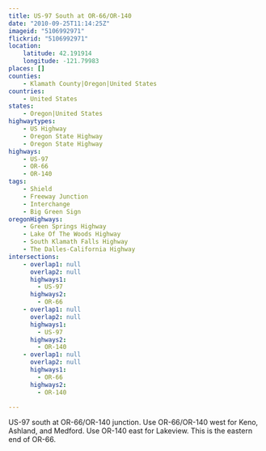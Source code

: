 ```yaml
---
title: US-97 South at OR-66/OR-140
date: "2010-09-25T11:14:25Z"
imageid: "5106992971"
flickrid: "5106992971"
location:
    latitude: 42.191914
    longitude: -121.79983
places: []
counties:
    - Klamath County|Oregon|United States
countries:
    - United States
states:
    - Oregon|United States
highwaytypes:
    - US Highway
    - Oregon State Highway
    - Oregon State Highway
highways:
    - US-97
    - OR-66
    - OR-140
tags:
    - Shield
    - Freeway Junction
    - Interchange
    - Big Green Sign
oregonHighways:
    - Green Springs Highway
    - Lake Of The Woods Highway
    - South Klamath Falls Highway
    - The Dalles-California Highway
intersections:
    - overlap1: null
      overlap2: null
      highways1:
        - US-97
      highways2:
        - OR-66
    - overlap1: null
      overlap2: null
      highways1:
        - US-97
      highways2:
        - OR-140
    - overlap1: null
      overlap2: null
      highways1:
        - OR-66
      highways2:
        - OR-140

---
```

US-97 south at OR-66/OR-140 junction.  Use OR-66/OR-140 west for Keno, Ashland, and Medford.  Use OR-140 east for Lakeview.  This is the eastern end of OR-66.